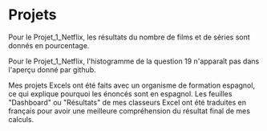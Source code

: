 # Projets 
Pour le Projet_1_Netflix, les résultats du nombre de films et de séries sont donnés en pourcentage. 

Pour le Projet_1_Netflix, l'histogramme de la question 19 n'apparaît pas dans l'aperçu donné par github.

Mes projets Excels ont été faits avec un organisme de formation espagnol, ce qui explique pourquoi les énoncés sont en espagnol. Les feuilles "Dashboard" ou "Résultats" de mes classeurs Excel ont été traduites en français pour avoir une meilleure compréhension du résultat final de mes calculs.
